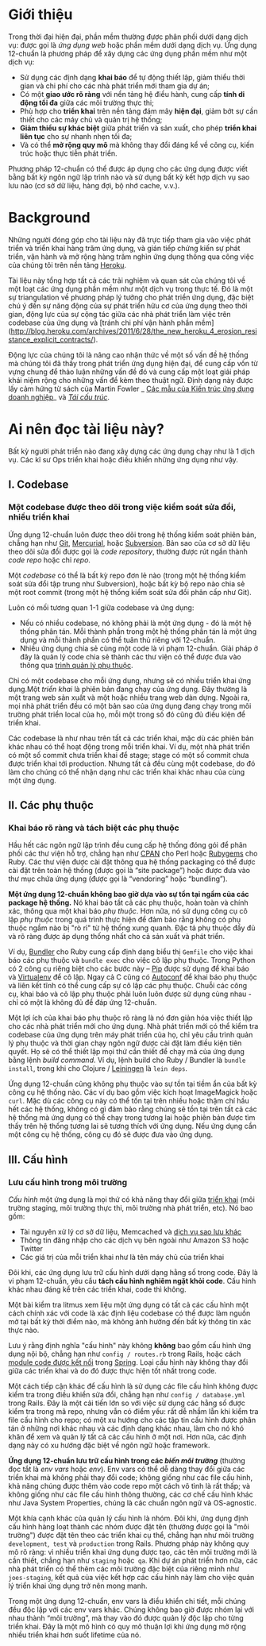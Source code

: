 Giới thiệu
============

Trong thời đại hiện đại, phần mềm thường được phân phối dưới dạng dịch vụ: được gọi là _ứng dụng web_ hoặc phần mềm dưới dạng dịch vụ. Ứng dụng 12-chuẩn là phương pháp để xây dựng các ứng dụng phần mềm như một dịch vụ:

*   Sử dụng các định dạng **khai báo** để tự động thiết lập, giảm thiểu thời gian và chi phí cho các nhà phát triển mới tham gia dự án;
*   Có một **giao ước rõ ràng** với nền tảng hệ điều hành, cung cấp **tính di động tối đa** giữa các môi trường thực thi;
*   Phù hợp cho **triển khai** trên nền tảng đám mây **hiện đại**, giảm bớt sự cần thiết cho các máy chủ và quản trị hệ thống;
*   **Giảm thiểu sự khác biệt** giữa phát triển và sản xuất, cho phép **triển khai liên tục** cho sự nhanh nhẹn tối đa;
*   Và có thể **mở rộng quy mô** mà không thay đổi đáng kể về công cụ, kiến trúc hoặc thực tiễn phát triển.

Phương pháp 12-chuẩn có thể được áp dụng cho các ứng dụng được viết bằng bất kỳ ngôn ngữ lập trình nào và sử dụng bất kỳ kết hợp dịch vụ sao lưu nào (cơ sở dữ liệu, hàng đợi, bộ nhớ cache, v.v.).

Background
==========

Những người đóng góp cho tài liệu này đã trực tiếp tham gia vào việc phát triển và triển khai hàng trăm ứng dụng, và gián tiếp chứng kiến sự phát triển, vận hành và mở rộng hàng trăm nghìn ứng dụng thông qua công việc của chúng tôi trên nền tảng [Heroku](http://www.heroku.com/).

Tài liệu này tổng hợp tất cả các trải nghiệm và quan sát của chúng tôi về một loạt các ứng dụng phần mềm như một dịch vụ trong thực tế. Đó là một sự triangulation về phương pháp lý tưởng cho phát triển ứng dụng, đặc biệt chú ý đến sự năng động của sự phát triển hữu cơ của ứng dụng theo thời gian, động lực của sự cộng tác giữa các nhà phát triển làm việc trên codebase của ứng dụng và [tránh chi phí vận hành phần mềm]
(http://blog.heroku.com/archives/2011/6/28/the_new_heroku_4_erosion_resistance_explicit_contracts/).

Động lực của chúng tôi là nâng cao nhận thức về một số vấn đề hệ thống mà chúng tôi đã thấy trong phát triển ứng dụng hiện đại, để cung cấp vốn từ vựng chung để thảo luận những vấn đề đó và cung cấp một loạt giải pháp khái niệm rộng cho những vấn đề kèm theo thuật ngữ. Định dạng này được lấy cảm hứng từ sách của Martin Fowler _ [Các mẫu của Kiến trúc ứng dụng doanh nghiệp](https://books.google.com/books/about/Patterns_of_enterprise_application_archi.html?id=FyWZt5DdvFkC)_ và _[Tái cấu trúc](https://books.google.com/books/about/Refactoring.html?id=1MsETFPD3I0C)_.

Ai nên đọc tài liệu này?
==============================

Bất kỳ người phát triển nào đang xây dựng các ứng dụng chạy như là 1 dịch vụ. Các kĩ sư Ops triển khai hoặc điều khiển những ứng dụng như vậy.


I. Codebase
-----------

### Một codebase được theo dõi trong việc kiểm soát sửa đổi, nhiều triển khai

Ứng dụng 12-chuẩn luôn được theo dõi trong hệ thống kiểm soát phiên bản, chẳng hạn như [Git](http://git-scm.com/), [Mercurial](https://www.mercurial-scm.org/), hoặc [Subversion](http://subversion.apache.org/). Bản sao của cơ sở dữ liệu theo dõi sửa đổi được gọi là _code repository_, thường được rút ngắn thành _code repo_ hoặc chỉ _repo_.

Một _codebase_ có thể là bất kỳ repo đơn lẻ nào (trong một hệ thống kiểm soát sửa đổi tập trung như Subversion), hoặc bất kỳ bộ repo nào chia sẻ một root commit (trong một hệ thống kiểm soát sửa đổi phân cấp như Git).

Luôn có mối tương quan 1-1 giữa codebase và ứng dụng:

*   Nếu có nhiều codebase, nó không phải là một ứng dụng - đó là một hệ thống phân tán. Mỗi thành phần trong một hệ thống phân tán là một ứng dụng và mỗi thành phần có thể tuân thủ riêng với 12-chuẩn.
*  Nhiều ứng dụng chia sẻ cùng một code là vi phạm 12-chuẩn. Giải pháp ở đây là quản lý code chia sẻ thành các thư viện có thể được đưa vào thông qua [trình quản lý phụ thuộc](./dependencies).

Chỉ có một codebase cho mỗi ứng dụng, nhưng sẽ có nhiều triển khai ứng dụng.Một _triển khai_ là phiên bản đang chạy của ứng dụng. Đây thường là một trang web sản xuất và một hoặc nhiều trang web dàn dựng. Ngoài ra, mọi nhà phát triển đều có một bản sao của ứng dụng đang chạy trong môi trường phát triển local của họ, mỗi một trong số đó cũng đủ điều kiện để triển khai.

Các codebase là như nhau trên tất cả các triển khai, mặc dù các phiên bản khác nhau có thể hoạt động trong mỗi triển khai. Ví dụ, một nhà phát triển có một số commit chưa triển khai để stage; stage có một số commit chưa được triển khai tới production. Nhưng tất cả đều cùng một codebase, do đó làm cho chúng có thể nhận dạng như các triển khai khác nhau của cùng một ứng dụng.

II. Các phụ thuộc
----------------

### Khai báo rõ ràng và tách biệt các phụ thuộc

Hầu hết các ngôn ngữ lập trình đều cung cấp hệ thống đóng gói để phân phối các thư viện hỗ trợ, chẳng hạn như [CPAN](http://www.cpan.org/) cho Perl hoặc [Rubygems](http://rubygems.org/) cho Ruby. Các thư viện được cài đặt thông qua hệ thống packaging có thể được cài đặt trên toàn hệ thống (được gọi là “site package”) hoặc được đưa vào thư mục chứa ứng dụng (được gọi là “vendoring” hoặc “bundling”).

**Một ứng dụng 12-chuẩn không bao giờ dựa vào sự tồn tại ngầm của các package hệ thống.** Nó khai báo tất cả các phụ thuộc, hoàn toàn và chính xác, thông qua một khai báo _phụ thuộc_. Hơn nữa, nó sử dụng công cụ cô lập _phụ thuộc_ trong quá trình thực hiện để đảm bảo rằng không có phụ thuộc ngầm nào bị "rò rỉ" từ hệ thống xung quanh. Đặc tả phụ thuộc đầy đủ và rõ ràng được áp dụng thống nhất cho cả sản xuất và phát triển.

Ví dụ, [Bundler](https://bundler.io/) cho Ruby cung cấp định dạng biểu thị `Gemfile` cho việc khai báo các phụ thuộc và `bundle exec` cho việc cô lập phụ thuộc. Trong Python có 2 công cụ riêng biệt cho các bước này – [Pip](http://www.pip-installer.org/en/latest/) được sử dụng để khai báo và [Virtualenv](http://www.virtualenv.org/en/latest/) để cô lập. Ngay cả C cũng có [Autoconf](http://www.gnu.org/s/autoconf/) để khai báo phụ thuộc và liên kết tĩnh có thể cung cấp sự cô lập các phụ thuộc.  Chuỗi các công cụ, khai báo và cô lập phụ thuộc phải luôn luôn được sử dụng cùng nhau - chỉ có một là không đủ để đáp ứng 12-chuẩn.

Một lợi ích của khai báo phụ thuộc rõ ràng là nó đơn giản hóa việc thiết lập cho các nhà phát triển mới cho ứng dụng. Nhà phát triển mới có thể kiểm tra codebase của ứng dụng trên máy phát triển của họ, chỉ yêu cầu trình quản lý phụ thuộc và thời gian chạy ngôn ngữ được cài đặt làm điều kiện tiên quyết. Họ sẽ có thể thiết lập mọi thứ cần thiết để chạy mã của ứng dụng bằng lệnh _build command_. Ví dụ, lệnh build cho Ruby / Bundler là `bundle install`, trong khi cho Clojure / [Leiningen](https://github.com/technomancy/leiningen#readme) là `lein deps`.

Ứng dụng 12-chuẩn cũng không phụ thuộc vào sự tồn tại tiềm ẩn của bất kỳ công cụ hệ thống nào. Các ví dụ bao gồm việc kích hoạt ImageMagick hoặc `curl`. Mặc dù các công cụ này có thể tồn tại trên nhiều hoặc thậm chí hầu hết các hệ thống, không có gì đảm bảo rằng chúng sẽ tồn tại trên tất cả các hệ thống mà ứng dụng có thể chạy trong tương lai hoặc phiên bản được tìm thấy trên hệ thống tương lai sẽ tương thích với ứng dụng. Nếu ứng dụng cần một công cụ hệ thống, công cụ đó sẽ được đưa vào ứng dụng.

III. Cấu hình
-----------

### Lưu cấu hình trong môi trường

 _Cấu hình_ một ứng dụng là mọi thứ có khả năng thay đổi giữa [triển khai](./codebase) (môi trường staging, môi trường thực thi, môi trường nhà phát triển, etc). Nó bao gồm:

*   Tài nguyên xử lý cơ sở dữ liệu, Memcached và [dịch vụ sao lưu khác](./backing-services)
*   Thông tin đăng nhập cho các dịch vụ bên ngoài như Amazon S3 hoặc Twitter
*   Các giá trị của mỗi triển khai như là tên máy chủ của triển khai

Đôi khi, các ứng dụng lưu trữ cấu hình dưới dạng hằng số trong code. Đây là vi phạm 12-chuẩn, yêu cầu **tách cấu hình nghiêm ngặt khỏi code**. Cấu hình khác nhau đáng kể trên các triển khai, code thì không.

Một bài kiểm tra litmus xem liệu một ứng dụng có tất cả các cấu hình một cách chính xác với code là xác định liệu codebase có thể được làm nguồn mở tại bất kỳ thời điểm nào, mà không ảnh hưởng đến bất kỳ thông tin xác thực nào.

Lưu ý rằng định nghĩa "cấu hình" này không **không** bao gồm cấu hình ứng dụng nội bộ, chẳng hạn như `config / routes.rb` trong Rails, hoặc cách [module  code được kết nối](http://docs.spring.io/spring/docs/current/spring-framework-reference/html/beans.html) trong [Spring](http://spring.io/). Loại cấu hình này không thay đổi giữa các triển khai và do đó được thực hiện tốt nhất trong code.

Một cách tiếp cận khác để cấu hình là sử dụng các file cấu hình không được kiểm tra trong điều khiển sửa đổi, chẳng hạn như `config / database.yml` trong Rails. Đây là một cải tiến lớn so với việc sử dụng các hằng số được kiểm tra trong mã repo, nhưng vẫn có điểm yếu: rất dễ nhầm lẫn khi kiểm tra file cấu hình cho repo; có một xu hướng cho các tập tin cấu hình được phân tán ở những nơi khác nhau và các định dạng khác nhau, làm cho nó khó khăn để xem và quản lý tất cả các cấu hình ở một nơi. Hơn nữa, các định dạng này có xu hướng đặc biệt về ngôn ngữ hoặc framework.

**Ứng dụng 12-chuẩn lưu trữ cấu hình trong các _biến môi trường_** (thường đọc tắt là _env vars_ hoặc _env_). Env vars có thể dễ dàng thay đổi giữa các triển khai mà không phải thay đổi code; không giống như các file cấu hình, khả năng chúng được thêm vào code repo một cách vô tình là rất thấp; và không giống như các file cấu hình thông thường, các cơ chế cấu hình khác như Java System Properties, chúng là các chuẩn ngôn ngữ và OS-agnostic.

Một khía cạnh khác của quản lý cấu hình là nhóm. Đôi khi, ứng dụng định cấu hình hàng loạt thành các nhóm được đặt tên (thường được gọi là "môi trường") được đặt tên theo các triển khai cụ thể, chẳng hạn như môi trường `development`,` test` và `production` trong Rails. Phương pháp này không quy mô rõ ràng: vì nhiều triển khai ứng dụng được tạo, các tên môi trường mới là cần thiết, chẳng hạn như `staging` hoặc` qa`. Khi dự án phát triển hơn nữa, các nhà phát triển có thể thêm các môi trường đặc biệt của riêng mình như `joes-staging`, kết quả của việc kết hợp các cấu hình này làm cho việc quản lý triển khai ứng dụng trở nên mong manh.

Trong một ứng dụng 12-chuẩn, env vars là điều khiển chi tiết, mỗi chúng đều độc lập với các env vars khác. Chúng không bao giờ được nhóm lại với nhau thành “môi trường”, mà thay vào đó được quản lý độc lập cho từng triển khai. Đây là một mô hình có quy mô thuận lợi khi ứng dụng mở rộng nhiều triển khai hơn suốt lifetime của nó.
